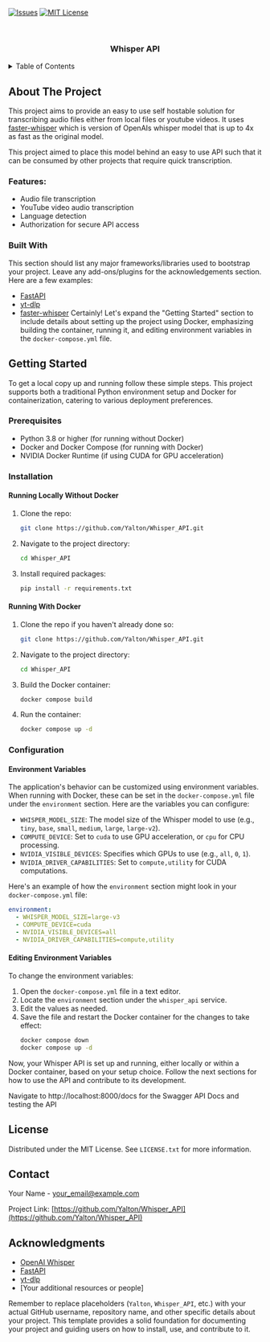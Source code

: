 <a name="readme-top"></a>

[![Issues][issues-shield]][issues-url]
[![MIT License][license-shield]][license-url]

<!-- PROJECT LOGO -->
<br />
<div align="center">
  <a href="https://github.com/Yalton/Whisper_API">
    <!-- You can add a logo here -->
  </a>

<h3 align="center">Whisper API</h3>

</div>

<!-- TABLE OF CONTENTS -->
<details>
  <summary>Table of Contents</summary>
  <ol>
    <li>
      <a href="#about-the-project">About The Project</a>
      <ul>
        <li><a href="#built-with">Built With</a></li>
      </ul>
    </li>
    <li><a href="#getting-started">Getting Started</a></li>
    <li><a href="#usage">Usage</a></li>
    <li><a href="#roadmap">Roadmap</a></li>
    <li><a href="#contributing">Contributing</a></li>
    <li><a href="#license">License</a></li>
    <li><a href="#contact">Contact</a></li>
    <li><a href="#acknowledgments">Acknowledgments</a></li>
  </ol>
</details>

<!-- ABOUT THE PROJECT -->
## About The Project

This project aims to provide an easy to use self hostable solution for transcribing audio files either from local files or youtube videos. It uses [faster-whisper](https://github.com/SYSTRAN/faster-whisper.git) which is version of OpenAIs whisper model that is up to 4x as fast as the original model. 

This project aimed to place this model behind an easy to use API such that it can be consumed by other projects that require quick transcription. 

### Features:

- Audio file transcription
- YouTube video audio transcription
- Language detection
- Authorization for secure API access

### Built With

This section should list any major frameworks/libraries used to bootstrap your project. Leave any add-ons/plugins for the acknowledgements section. Here are a few examples:
- [FastAPI](https://fastapi.tiangolo.com/)
- [yt-dlp](https://github.com/yt-dlp/yt-dlp)
- [faster-whisper](https://github.com/SYSTRAN/faster-whisper.git)
Certainly! Let's expand the "Getting Started" section to include details about setting up the project using Docker, emphasizing building the container, running it, and editing environment variables in the `docker-compose.yml` file.

## Getting Started

To get a local copy up and running follow these simple steps. This project supports both a traditional Python environment setup and Docker for containerization, catering to various deployment preferences.

### Prerequisites

- Python 3.8 or higher (for running without Docker)
- Docker and Docker Compose (for running with Docker)
- NVIDIA Docker Runtime (if using CUDA for GPU acceleration)

### Installation

#### Running Locally Without Docker

1. Clone the repo:
   ```sh
   git clone https://github.com/Yalton/Whisper_API.git
   ```
2. Navigate to the project directory:
   ```sh
   cd Whisper_API
   ```
3. Install required packages:
   ```sh
   pip install -r requirements.txt
   ```

#### Running With Docker

1. Clone the repo if you haven't already done so:
   ```sh
   git clone https://github.com/Yalton/Whisper_API.git
   ```
2. Navigate to the project directory:
   ```sh
   cd Whisper_API
   ```
3. Build the Docker container:
   ```sh
   docker compose build
   ```
4. Run the container:
   ```sh
   docker compose up -d
   ```

### Configuration

#### Environment Variables

The application's behavior can be customized using environment variables. When running with Docker, these can be set in the `docker-compose.yml` file under the `environment` section. Here are the variables you can configure:

- `WHISPER_MODEL_SIZE`: The model size of the Whisper model to use (e.g., `tiny`, `base`, `small`, `medium`, `large`, `large-v2`).
- `COMPUTE_DEVICE`: Set to `cuda` to use GPU acceleration, or `cpu` for CPU processing.
- `NVIDIA_VISIBLE_DEVICES`: Specifies which GPUs to use (e.g., `all`, `0`, `1`).
- `NVIDIA_DRIVER_CAPABILITIES`: Set to `compute,utility` for CUDA computations.

Here's an example of how the `environment` section might look in your `docker-compose.yml` file:

```yaml
environment:
  - WHISPER_MODEL_SIZE=large-v3
  - COMPUTE_DEVICE=cuda
  - NVIDIA_VISIBLE_DEVICES=all
  - NVIDIA_DRIVER_CAPABILITIES=compute,utility
```

#### Editing Environment Variables

To change the environment variables:

1. Open the `docker-compose.yml` file in a text editor.
2. Locate the `environment` section under the `whisper_api` service.
3. Edit the values as needed.
4. Save the file and restart the Docker container for the changes to take effect:
   ```sh
   docker compose down
   docker compose up -d
   ```

Now, your Whisper API is set up and running, either locally or within a Docker container, based on your setup choice. Follow the next sections for how to use the API and contribute to its development.

Navigate to http://localhost:8000/docs for the Swagger API Docs and testing the API 

<!-- LICENSE -->
## License

Distributed under the MIT License. See `LICENSE.txt` for more information.

<!-- CONTACT -->
## Contact

Your Name - [your_email@example.com](mailto:your_email@example.com)

Project Link: [https://github.com/Yalton/Whisper_API](https://github.com/Yalton/Whisper_API)

<!-- ACKNOWLEDGMENTS -->
## Acknowledgments

- [OpenAI Whisper](https://github.com/openai/whisper)
- [FastAPI](https://fastapi.tiangolo.com/)
- [yt-dlp](https://github.com/yt-dlp/yt-dlp)
- [Your additional resources or people]

<!-- MARKDOWN LINKS & IMAGES -->
[contributors-shield]: https://img.shields.io/github/contributors/Yalton/Whisper_API.svg?style=for-the-badge
[contributors-url]: https://github.com/Yalton/Whisper_API/graphs/contributors
[forks-shield]: https://img.shields.io/github/forks/Yalton/Whisper_API.svg?style=for-the-badge
[forks-url]: https://github.com/Yalton/Whisper_API/network/members
[stars-shield]: https://img.shields.io/github/stars/Yalton/Whisper_API.svg?style=for-the-badge
[stars-url]: https://github.com/Yalton/Whisper_API/stargazers
[issues-shield]: https://img.shields.io/github/issues/Yalton/Whisper_API.svg?style=for-the-badge
[issues-url]: https://github.com/Yalton/Whisper_API/issues
[license-shield]: https://img.shields.io/github/license/Yalton/Whisper_API.svg?style=for-the-badge
[license-url]: https://github.com/Yalton/Whisper_API/blob/master/LICENSE.txt
[product-screenshot]: images/screenshot.png

Remember to replace placeholders (`Yalton`, `Whisper_API`, etc.) with your actual GitHub username, repository name, and other specific details about your project. This template provides a solid foundation for documenting your project and guiding users on how to install, use, and contribute to it.